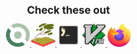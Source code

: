 <div align="center"> 
<h1>Check these out</h1>
<a href="https://voidlinux.org/">
    <img src="void.png" style="width:64px;height:64px;">
</a>
<a href="https://swaywm.org/">
    <img src="sway.png" style="width:64px;height:64px;">
</a>
<a href="https://codeberg.org/dnkl/foot">
    <img src="foot.png" style="width:64px;height:64px;">
</a>
<a href="https://www.vim.org/">
    <img src="vim.png" style="width:64px;height:64px;">
</a>
<a href="https://www.mozilla.org/firefox/">
    <img src="firefox.png" style="width:64px;height:64px;">
</a>
</div> 
